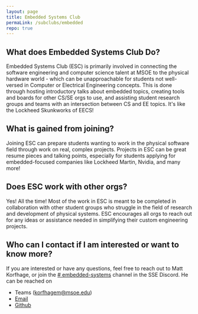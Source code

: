 ```yaml
---
layout: page
title: Embedded Systems Club
permaLink: /subclubs/embedded
repo: true
---
```


## What does Embedded Systems Club Do?
Embedded Systems Club (ESC) is primarily involved in connecting the software engineering and computer science talent at MSOE to the physical hardware world - which can be unapproachable for students not well-versed in Computer or Electrical Engineering concepts. This is done through hosting introductory talks about embedded topics, creating tools and boards for other CS/SE orgs to use, and assisting student research groups and teams with an intersection between CS and EE topics. It's like the Lockheed Skunkworks of EECS!

## What is gained from joining?

Joining ESC can prepare students wanting to work in the physical software field through work on real, complex projects. Projects in ESC can be great resume pieces and talking points, especially for students applying for embedded-focused companies like Lockheed Martin, Nvidia, and many more!

## Does ESC work with other orgs?

Yes! All the time! Most of the work in ESC is meant to be completed in collaboration with other student groups who struggle in the field of research and development of physical systems. ESC encourages all orgs to reach out for any ideas or assistance needed in simplifying their custom engineering projects.

## Who can I contact if I am interested or want to know more?
If you are interested or have any questions, feel free to reach out to Matt Korfhage, or join the [# embedded-systems](https://discord.com/invite/qr6Mm6d47N) channel in the SSE Discord. He can be reached on
- Teams (korfhagem@msoe.edu)
- [Email](mailto:korfhagem@msoe.edu)
- [Github](https://github.com/matt-korfhage)
